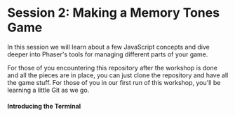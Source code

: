 # Session 2: Making a Memory Tones Game

In this session we will learn about a few JavaScript concepts and dive deeper into Phaser's tools for managing different parts of your game.

For those of you encountering this repository after the workshop is done and all the pieces are in place, you can just clone the repository and have all the game stuff. For those of you in our first run of this workshop, you'll be learning a little Git as we go.

#### Introducing the Terminal

